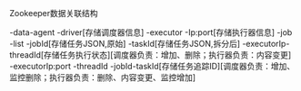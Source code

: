 Zookeeper数据关联结构

-data-agent
    -driver[存储调度器信息]
    -executor
        -Ip:port[存储执行器信息]
    -job
        -list
            -jobId[存储任务JSON,原始]
                -taskId[存储任务JSON,拆分后]
                    -executorIp-threadId[存储任务执行状态][调度器负责：增加、删除；执行器负责：内容变更]
        -executorIp:port
            -threadId
                -jobId-taskId[存储任务追踪ID][调度器负责：增加、监控删除；执行器负责：删除、内容变更、监控增加]

